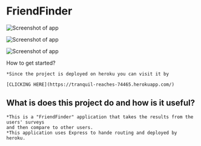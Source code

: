 # FriendFinder
![Screenshot of app](https://github.com/Finishoff/Bamazon/blob/master/x)

![Screenshot of app](https://github.com/Finishoff/Bamazon/blob/master/x)

![Screenshot of app](https://github.com/Finishoff/Bamazon/blob/master/x)

How to get started?

    *Since the project is deployed on heroku you can visit it by 
    
    [CLICKING HERE](https://tranquil-reaches-74465.herokuapp.com/)

## What is does this project do and how is it useful?
    *This is a "FriendFinder" application that takes the results from the users' surveys
    and then compare to other users.
    *This application uses Express to hande routing and deployed by heroku.


 
     
